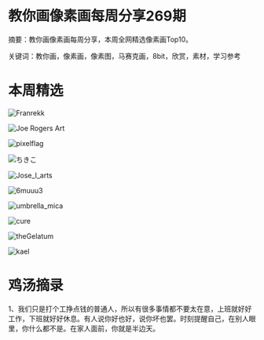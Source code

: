 # 教你画像素画每周分享269期


  摘要：教你画像素画每周分享，本周全网精选像素画Top10。

  关键词：教你画，像素画，像素图，马赛克画，8bit，欣赏，素材，学习参考

# 本周精选

![Franrekk](https://pbs.twimg.com/media/GDplehrXIAAHss8?format=png&name=medium)

![Joe Rogers Art](https://pbs.twimg.com/media/GDo1-i-WsAAa5ED?format=png&name=small)

![pixelflag](https://pbs.twimg.com/media/GDj_JkMboAA1Klz?format=png&name=medium)

![ちきこ](https://pbs.twimg.com/media/GDoZv0gacAAcyIG?format=jpg&name=medium)

![Jose_l_arts](https://pbs.twimg.com/media/GDm3EkAXEAA99l6?format=png&name=medium)

![6muuu3](https://pbs.twimg.com/media/GDlY0-gakAAF_WP?format=jpg&name=medium)

![umbrella_mica](https://pbs.twimg.com/media/GDjNU39aUAA7W4w?format=png&name=medium)

![cure](https://pbs.twimg.com/media/GDmjvJTaAAAfzwD?format=png&name=medium)

![theGelatum](https://pbs.twimg.com/media/GDnNQMabwAAbp4c?format=png&name=medium)

![kael](https://pbs.twimg.com/media/GDqgnV0WEAEG3aw?format=png&name=small)



# 鸡汤摘录

1、我们只是打个工挣点钱的普通人，所以有很多事情都不要太在意，上班就好好工作，下班就好好休息。有人说你好也好，说你坏也罢。时刻提醒自己，在别人眼里，你什么都不是。在家人面前，你就是半边天。